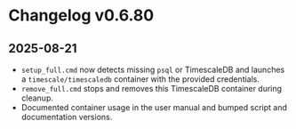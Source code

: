 # Changelog v0.6.80

## 2025-08-21
- `setup_full.cmd` now detects missing `psql` or TimescaleDB and launches a `timescale/timescaledb` container with the provided credentials.
- `remove_full.cmd` stops and removes this TimescaleDB container during cleanup.
- Documented container usage in the user manual and bumped script and documentation versions.
